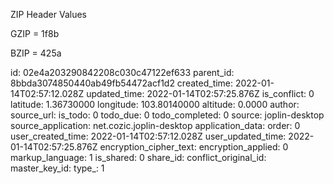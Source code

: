 ZIP Header Values

GZIP = 1f8b

BZIP = 425a

id: 02e4a203290842208c030c47122ef633
parent_id: 8bbda3074850440ab49fb54472acf1d2
created_time: 2022-01-14T02:57:12.028Z
updated_time: 2022-01-14T02:57:25.876Z
is_conflict: 0
latitude: 1.36730000
longitude: 103.80140000
altitude: 0.0000
author: 
source_url: 
is_todo: 0
todo_due: 0
todo_completed: 0
source: joplin-desktop
source_application: net.cozic.joplin-desktop
application_data: 
order: 0
user_created_time: 2022-01-14T02:57:12.028Z
user_updated_time: 2022-01-14T02:57:25.876Z
encryption_cipher_text: 
encryption_applied: 0
markup_language: 1
is_shared: 0
share_id: 
conflict_original_id: 
master_key_id: 
type_: 1